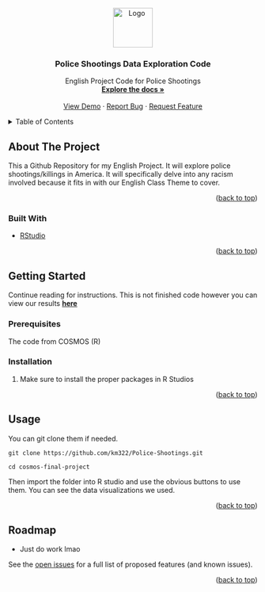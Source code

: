 <div id="top"></div>
<!--
*** Thanks for checking out the Best-README-Template. If you have a suggestion
*** that would make this better, please fork the repo and create a pull request
*** or simply open an issue with the tag "enhancement".
*** Don't forget to give the project a star!
*** Thanks again! Now go create something AMAZING! :D
-->



<!-- PROJECT SHIELDS -->
<!--
*** I'm using markdown "reference style" links for readability. 
*** Reference links are enclosed in brackets [ ] instead of parentheses ( ).
*** See the bottom of this document for the declaration of the reference variables
*** for contributors-url, forks-url, etc. This is an optional, concise syntax you may use.
*** https://www.markdownguide.org/basic-syntax/#reference-style-links
-->



<!-- PROJECT LOGO -->
<br />
<div align="center">
  <a href="https://github.com/km322/Police-Shootings">
    <img src="https://media.istockphoto.com/vectors/clenched-fists-held-high-vector-id1250323466?k=20&m=1250323466&s=612x612&w=0&h=wSjNhjvrAU3V3fFvjrGVHASvv2P3yd8Ox7MbtYU8ykU=" alt="Logo" width="80" height="80">
  </a>

<h3 align="center">Police Shootings Data Exploration Code</h3>

  <p align="center">
    English Project Code for Police Shootings
    <br />
    <a href="https://github.com/km322/Police-Shootings"><strong>Explore the docs »</strong></a>
    <br />
    <br />
    <a href="https://github.com/km322/Police-Shootings">View Demo</a>
    ·
    <a href="https://github.com/km322/Police-Shootings/issues">Report Bug</a>
    ·
    <a href="https://github.com/km322/Police-Shootings/issues">Request Feature</a>
  </p>
</div>



<!-- TABLE OF CONTENTS -->
<details>
  <summary>Table of Contents</summary>
  <ol>
    <li>
      <a href="#about-the-project">About The Project</a>
      <ul>
        <li><a href="#built-with">Built With</a></li>
      </ul>
    </li>
    <li>
      <a href="#getting-started">Getting Started</a>
      <ul>
        <li><a href="#prerequisites">Prerequisites</a></li>
        <li><a href="#installation">Installation</a></li>
      </ul>
    </li>
    <li><a href="#usage">Usage</a></li>
    <li><a href="#roadmap">Roadmap</a></li>
    <li><a href="#contributing">Contributing</a></li>
    <li><a href="#acknowledgments">Acknowledgments</a></li>
  </ol>
</details>



<!-- ABOUT THE PROJECT -->
## About The Project
This a Github Repository for my English Project. It will explore police shootings/killings in America. It will specifically delve into any racism involved because it fits in with our English Class Theme to cover. 
<p align="right">(<a href="#top">back to top</a>)</p>



### Built With

* [RStudio](https://www.rstudio.com)

<p align="right">(<a href="#top">back to top</a>)</p>



<!-- GETTING STARTED -->
## Getting Started
Continue reading for instructions. This is not finished code however you can view our results <a href="https://docs.google.com/presentation/d/1W7WFOIzDVqyFqZymlHAhvj3j70BrsoPo1vg7BfawCjw/edit?usp=sharing"><strong>here</strong></a>

### Prerequisites

The code from COSMOS (R)

### Installation

1. Make sure to install the proper packages in R Studios

<p align="right">(<a href="#top">back to top</a>)</p>



<!-- USAGE EXAMPLES -->
## Usage

You can git clone them if needed. 

```
git clone https://github.com/km322/Police-Shootings.git
```

```
cd cosmos-final-project
```
Then import the folder into R studio and use the obvious buttons to use them. You can see the data visualizations we used. 

<p align="right">(<a href="#top">back to top</a>)</p>



<!-- ROADMAP -->
## Roadmap

- Just do work lmao

See the [open issues](https://github.com/km322/Police-Shootings/issues) for a full list of proposed features (and known issues).

<p align="right">(<a href="#top">back to top</a>)</p>
